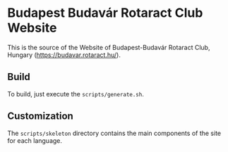 # Budapest Budavár Rotaract Club Website

This is the source of the Website of Budapest-Budavár Rotaract Club, Hungary (https://budavar.rotaract.hu/). 

## Build

To build, just execute the `scripts/generate.sh`.

## Customization

The `scripts/skeleton` directory contains the main components of the site for each language.
